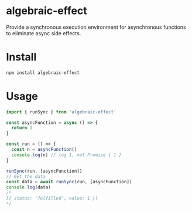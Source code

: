# algebraic-effect

Provide a synchronous execution environment for asynchronous functions to eliminate async side effects.

# Install

```bash
npm install algebraic-effect
```

# Usage

```js
import { runSync } from 'algebraic-effect'

const asyncFunction = async () => {
  return 1
}

const run = () => {
  const n = asyncFunction()
  console.log(n) // log 1, not Promise { 1 }
}

runSync(run, [asyncFunction])
// Get the data
const data = await runSync(run, [asyncFunction])
console.log(data)
/*
[{ status: 'fulfilled', value: 1 }]
*/
```
